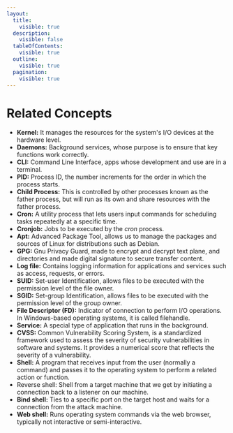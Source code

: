 ```yaml
---
layout:
  title:
    visible: true
  description:
    visible: false
  tableOfContents:
    visible: true
  outline:
    visible: true
  pagination:
    visible: true
---
```


# Related Concepts

* **Kernel:** It manages the resources for the system's I/O devices at the hardware level.
* **Daemons:** Background services, whose purpose is to ensure that key functions work correctly.
* **CLI:** Command Line Interface, apps whose development and use are in a terminal.
* **PID:** Process ID, the number increments for the order in which the process starts.
* **Child Process:** This is controlled by other processes known as the father process, but will run as its own and share resources with the father process.
* **Cron:** A utility process that lets users input commands for scheduling tasks repeatedly at a specific time.
* **Cronjob:** Jobs to be executed by the _cron_ process.
* **Apt:** Advanced Package Tool, allows us to manage the packages and sources of Linux for distributions such as Debian.
* **GPG:** Gnu Privacy Guard, made to encrypt and decrypt text plane, and directories and made digital signature to secure transfer content.
* **Log file:** Contains logging information for applications and services such as access, requests, or errors.
* **SUID:** Set-user Identification, allows files to be executed with the permission level of the file owner.
* **SGID:** Set-group Identification, allows files to be executed with the permission level of the group owner.
* **File Descriptor (FD):** Indicator of connection to perform I/O operations. In Windows-based operating systems, it is called filehandle.
* **Service:** A special type of application that runs in the background.
* **CVSS:** Common Vulnerability Scoring System, is a standardized framework used to assess the severity of security vulnerabilities in software and systems. It provides a numerical score that reflects the severity of a vulnerability.
* **Shell:** A program that receives input from the user (normally a command) and passes it to the operating system to perform a related action or function.
* Reverse shell: Shell from a target machine that we get by initiating a connection back to a listener on our machine.&#x20;
* **Bind shell:** Ties to a specific port on the target host and waits for a connection from the attack machine.&#x20;
* **Web shell:** Runs operating system commands via the web browser, typically not interactive or semi-interactive.
